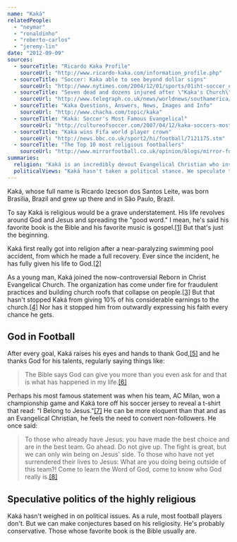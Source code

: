 ```yaml
---
name: "Kaká"
relatedPeople:
  - "neymar"
  - "ronaldinho"
  - "roberto-carlos"
  - "jeremy-lin"
date: "2012-09-09"
sources:
  - sourceTitle: "Ricardo Kaka Profile"
    sourceUrl: "http://www.ricardo-kaka.com/information_profile.php"
  - sourceTitle: "Soccer: Kaka able to see beyond dollar signs"
    sourceUrl: "http://www.nytimes.com/2004/12/01/sports/01iht-soccer_ed3_.html?_r=1"
  - sourceTitle: "Seven dead and dozens injured after \"Kaka's Church\" collapses during service"
    sourceUrl: "http://www.telegraph.co.uk/news/worldnews/southamerica/brazil/4286613/Seven-dead-and-dozens-injured-after-Kakas-church-collapses-during-service.html"
  - sourceTitle: "Kaka Questions, Answers, News, Images and Info"
    sourceUrl: "http://www.chacha.com/topic/kaka"
  - sourceTitle: "Kaká: Soccer's Most Famous Evangelical"
    sourceUrl: "http://cultureofsoccer.com/2007/04/12/kaka-soccers-most-famous-evangelical/"
  - sourceTitle: "Kaka wins Fifa world player crown"
    sourceUrl: "http://news.bbc.co.uk/sport2/hi/football/7121175.stm"
  - sourceTitle: "The Top 10 most religious footballers"
    sourceUrl: "http://www.mirrorfootball.co.uk/opinion/blogs/mirror-football-blog/The-Top-10-most-religious-footballers-starring-Manchester-United-Javier-Hernandez-Kaka-Carlos-Roa-and-er-David-Icke-article665667.html"
summaries:
  religion: "Kaká is an incredibly devout Evangelical Christian who inserts his faith into nearly every interaction with the public."
  politicalViews: "Kaká hasn't taken a political stance. We speculate that he takes a conservative view of the world and society."
---
```


Kaká, whose full name is Ricardo Izecson dos Santos Leite, was born Brasilia, Brazil and grew up there and in São Paulo, Brazil.

To say Kaká is religious would be a grave understatement. His life revolves around God and Jesus and spreading the "good word." I mean, he's said his favorite book is the Bible and his favorite music is gospel.<a class="source-citation" href="#http%3A%2F%2Fwww.ricardo-kaka.com%2Finformation_profile.php" title="Ricardo Kaka Profile">[1]</a> But that's just the beginning.

Kaká first really got into religion after a near-paralyzing swimming pool accident, from which he made a full recovery. Ever since the incident, he has fully given his life to God.<a class="source-citation" href="#http%3A%2F%2Fwww.nytimes.com%2F2004%2F12%2F01%2Fsports%2F01iht-soccer_ed3_.html%3F_r%3D1" title="Soccer: Kaka able to see beyond dollar signs">[2]</a>

As a young man, Kaká joined the now-controversial Reborn in Christ Evangelical Church. The organization has come under fire for fraudulent practices and building church roofs that collapse on people.<a class="source-citation" href="#http%3A%2F%2Fwww.telegraph.co.uk%2Fnews%2Fworldnews%2Fsouthamerica%2Fbrazil%2F4286613%2FSeven-dead-and-dozens-injured-after-Kakas-church-collapses-during-service.html" title="Seven dead and dozens injured after &quot;Kaka&apos;s Church&quot; collapses during service">[3]</a> But that hasn't stopped Kaká from giving 10% of his considerable earnings to the church.<a class="source-citation" href="#http%3A%2F%2Fwww.chacha.com%2Ftopic%2Fkaka" title="Kaka Questions, Answers, News, Images and Info">[4]</a> Nor has it stopped him from outwardly expressing his faith every chance he gets.


## God in Football

After every goal, Kaká raises his eyes and hands to thank God,<a class="source-citation" href="#http%3A%2F%2Fcultureofsoccer.com%2F2007%2F04%2F12%2Fkaka-soccers-most-famous-evangelical%2F" title="Kaká: Soccer&apos;s Most Famous Evangelical">[5]</a> and he thanks God for his talents, regularly saying things like:

>The Bible says God can give you more than you even ask for and that is what has happened in my life.<a class="source-citation" href="#http%3A%2F%2Fnews.bbc.co.uk%2Fsport2%2Fhi%2Ffootball%2F7121175.stm" title="Kaka wins Fifa world player crown">[6]</a>

Perhaps his most famous statement was when his team, AC Milan, won a championship game and Kaká tore off his soccer jersey to reveal a t-shirt that read: "I Belong to Jesus."<a class="source-citation" href="#http%3A%2F%2Fwww.mirrorfootball.co.uk%2Fopinion%2Fblogs%2Fmirror-football-blog%2FThe-Top-10-most-religious-footballers-starring-Manchester-United-Javier-Hernandez-Kaka-Carlos-Roa-and-er-David-Icke-article665667.html" title="The Top 10 most religious footballers">[7]</a> He can be more eloquent than that and as an Evangelical Christian, he feels the need to convert non-followers. He once said:

>To those who already have Jesus: you have made the best choice and are in the best team. Go ahead. Do not give up. The fight is great, but we can only win being on Jesus' side. To those who have not yet surrendered their lives to Jesus: What are you doing being outside of this team?! Come to learn the Word of God, come to know who God really is.<a class="source-citation" href="#http%3A%2F%2Fcultureofsoccer.com%2F2007%2F04%2F12%2Fkaka-soccers-most-famous-evangelical%2F" title="Kaká: Soccer&apos;s Most Famous Evangelical">[8]</a>

## 

## Speculative politics of the highly religious

Kaká hasn't weighed in on political issues. As a rule, most football players don't. But we can make conjectures based on his religiosity. He's probably conservative. Those whose favorite book is the Bible usually are.